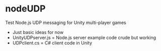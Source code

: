 nodeUDP
=======
Test Node.js UDP messaging for Unity multi-player games

* Just basic ideas for now
* UnityUDPserver.js = Node.js server example code crude but working
* UDPclient.cs = C# client code in Unity


